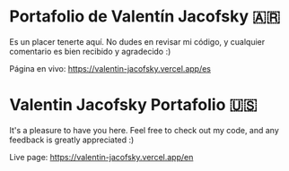 # Portafolio de Valentín Jacofsky 🇦🇷

Es un placer tenerte aquí. No dudes en revisar mi código, y cualquier comentario es bien recibido y agradecido :)

Página en vivo: https://valentin-jacofsky.vercel.app/es

# Valentin Jacofsky Portafolio 🇺🇸

It's a pleasure to have you here. Feel free to check out my code, and any feedback is greatly appreciated :)

Live page: https://valentin-jacofsky.vercel.app/en